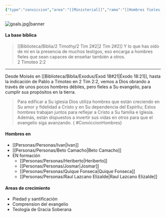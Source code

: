 ```yaml
---
{"type":"conviccion","area":"[[Ministerial]]","rama":"[[Hombres fieles]]","related":["[[Gracia Soberana Ori]]","[[Filosofía ministerial de Gracia Soberana Orizaba]]","[[Discipulado]]"],"tags":["convicciones","Ministerial"],"dg-publish":true,"permalink":"/convicciones-centrales/ministerial/la-iglesia-se-edifica-sobre-hombres-fieles-que-creen-y-viven-el-evangelio-y-se-reproducen/","dgPassFrontmatter":true}
---
```



![goals.jpg|banner](/img/user/Archivos/banners/goals.jpg)

#### La base bíblica

> [[Biblioteca/Biblia/2 Timothy/2 Tim 2#2\|2 Tim 2#2]] Y lo que has oído de mí en la presencia de muchos testigos, eso encarga a hombres fieles que sean capaces de enseñar también a otros. <br ><span class="author">2 Timoteo  2:2</span>

---
Desde Moisés en [[Biblioteca/Biblia/Exodus/Exod 18#21\|Éxodo 18:21]], hasta la indicación de Pablo a Timoteo en 2 Tim 2:2, vemos a Dios obrando a través de unos pocos hombres débiles, pero fieles a Su evangelio, para cumplir sus propósitos en la tierra.

> Para edificar a Su iglesia Dios utiliza hombres que están creciendo en Su amor y fidelidad a Cristo y en Su dependencia del Espíritu; Estos hombres trabajan juntos para reflejar a Cristo a Su familia e Iglesia. Además, están dispuestos a invertir sus vidas en otros para que el evangelio siga avanzando.
{ #ConviccionHombres}


#### Hombres en 

- [[Personas/Personas/Ivan\|Ivan]]
- [[Personas/Personas/Beto Camacho\|Beto Camacho]]
- EN formación
	- [[Personas/Personas/Heriberto\|Heriberto]]
	- [[Personas/Personas/Josmar\|Josmar]]
	- [[Personas/Personas/Quique Fonseca\|Quique Fonseca]]
	- [[Personas/Personas/Raul Lazcano Elizalde\|Raul Lazcano Elizalde]]

#### Areas de crecimiento

- Piedad y santificación
- Comprension del evangelio
- Teología de Gracia Soberana



